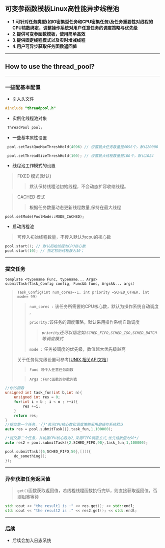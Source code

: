 ##  可变参函数模板Linux高性能异步线程池
* __1.可针对任务类型(如IO密集型任务和CPU密集任务)及任务重要性对线程的CPU核数绑定，调整操作系统对用户任意任务的调度策略与优先级__
* __2.提供可变参函数模板，使用简单高效__
* __3.提供固定线程模式以及实时增减线程__
* __4.用户可异步获取任务函数返回值__
----------------

## How to use the thread_pool? 

-------------

### 一些配基本配置
* 引入头文件 
``` C++
#include "threadpool.h"
```
* 实例化线程池对象
``` C++
 ThreadPool pool;
```
* 一些基本属性设置
``` C++
 pool.setTaskQueMaxThreshHold(4096) // 设置最大任务数量是4096个，默认20000

 pool.setThreadSizeThreshHold(100); // 设置最大线程数量是100个，默认1024
```
* 线程池工作模式的设置

> FIXED 模式(默认)
>> 默认保持线程池初始线程，不会动态扩容收缩线程。

>CACHED 模式
>> 根据任务数量动态更新线程数量,保持在最大线程
```
pool.setMode(PoolMode::MODE_CACHED);
```
* 启动线程池
> 可传入初始线程数量，不传入默认为cpu的核心数

``` C++
pool.start(); // 默认初始线程为CPU核心数
pool.start(10); // 指定初始线程数为10；
```
----- 
### 提交任务
```
template <typename Func, typename... Args>
submitTask(Task_Config config, Func&& func, Args&&... args)
```
>```Task_Config(int num_cores=-1, int priority =SCHED_OTHER, int mode= 99)```
>> ```num_cores :``` 该任务所需要的CPU核心数，默认为操作系统自动调度 , 
>>
>>```priority:```该任务的调度策略，默认采用操作系统自动调度
>>> _```priority```还可以指定如:```SCHED_FIFO,SCHED_ISO,SCHED_BATCH```等调度模式_
>>
>> ```mode :```  任务被调度的优先级，数值越大优先级越高
>>
>关于任务优先级设置可参考[[UNIX 相关API文档](https://www.man7.org/linux/man-pages/man7/sched.7.html)]
>> ```Func 可传入任意任务函数```
>
>>```Args :Func函数的参数列表```
> 


``` c++
//你的函数
unsigned int task_fun(int b,int n){
    unsigned int res = 0;
    for(int i = b ; i < n ; ++i){
        res +=i;
    }
    return res;
}
//提交第一个任务，'{}'表示CPU核心数和调度策略采用磨操作系统默认
auto res = pool.submitTask({},task_fun,1,100000); 

/*提交第二个任务，并设置CPU核心数为2,采用FIFO调度方式,优先级数值为90*/
auto res2 = pool.submitTask({2,SCHED_FIFO,90},task_fun,1,100000);

pool.submitTask({6,SCHED_FIFO,50},[](){
    do_something();
});
```
------
### 异步获取任务返回值
> ```get()```函数获取返回值，若线程线程函数执行完毕，则直接获取返回值，否则阻塞等待
```c++
std::cout << "the result1 is :" << res.get(); << std::endl;
std::cout << "the result2 is :" << res2.get(); << std::endl;
```
------
### 后续
* 后续会加入日志系统

